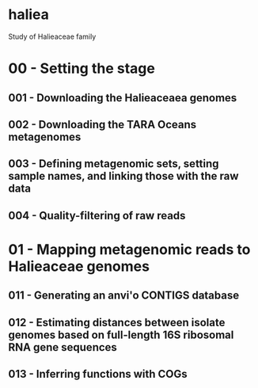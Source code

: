 # haliea

Study of Halieaceae family

# 00 - Setting the stage

## 001 - Downloading the Halieaceaea genomes

## 002 - Downloading the TARA Oceans metagenomes

## 003 - Defining metagenomic sets, setting sample names, and linking those with the raw data

## 004 - Quality-filtering of raw reads

# 01 - Mapping metagenomic reads to Halieaceae genomes

## 011 - Generating an anvi'o CONTIGS database

## 012 - Estimating distances between isolate genomes based on full-length 16S ribosomal RNA gene sequences

## 013 - Inferring functions with COGs

